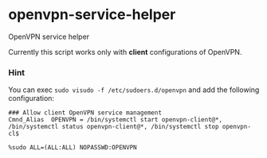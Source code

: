 # openvpn-service-helper
OpenVPN service helper

Currently this script works only with **client** configurations of OpenVPN.

### Hint
You can exec `sudo visudo -f /etc/sudoers.d/openvpn` and add the following configuration:
```
### Allow client OpenVPN service management
Cmnd_Alias  OPENVPN = /bin/systemctl start openvpn-client@*, /bin/systemctl status openvpn-client@*, /bin/systemctl stop openvpn-cl$

%sudo ALL=(ALL:ALL) NOPASSWD:OPENVPN
```
